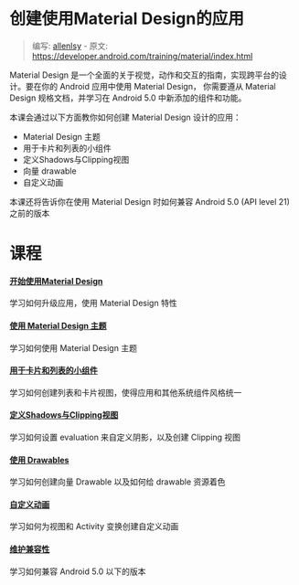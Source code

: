 # 创建使用Material Design的应用

> 编写: [allenlsy](https://github.com/allenlsy) - 原文: <https://developer.android.com/training/material/index.html>

Material Design 是一个全面的关于视觉，动作和交互的指南，实现跨平台的设计。要在你的 Android 应用中使用 Material Design， 你需要遵从 Material Design 规格文档，并学习在 Android 5.0 中新添加的组件和功能。

本课会通过以下方面教你如何创建 Material Design 设计的应用：

* Material Design 主题
* 用于卡片和列表的小组件
* 定义Shadows与Clipping视图
* 向量 drawable
* 自定义动画

本课还将告诉你在使用 Material Design 时如何兼容 Android 5.0 (API level 21) 之前的版本

# 课程

#### [ 开始使用Material Design ](get-started.html)

学习如何升级应用，使用 Material Design 特性

#### [ 使用 Material Design 主题 ](theme.html)

学习如何使用 Material Design 主题

#### [ 用于卡片和列表的小组件 ](lists-cards.html)

学习如何创建列表和卡片视图，使得应用和其他系统组件风格统一

#### [ 定义Shadows与Clipping视图 ](shadows-clipping.html)

学习如何设置 evaluation 来自定义阴影，以及创建 Clipping 视图

#### [ 使用 Drawables ](drawables.html)

学习如何创建向量 Drawable 以及如何给 drawable 资源着色

#### [ 自定义动画 ](animations.html)

学习如何为视图和 Activity 变换创建自定义动画

#### [ 维护兼容性 ](compatibility.html)

学习如何兼容 Android 5.0 以下的版本
